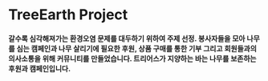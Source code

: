 # TreeEarth Project




#### 갈수록 심각해져가는 환경오염 문제를 대두하기 위하여 주제 선정. 봉사자들을 모아 나무를 심는 캠페인과 나무 살리기에 필요한 후원, 상품 구매를 통한 기부 그리고 회원들과의 의사소통을 위해 커뮤니티를 만들었습니다. 트리어스가 지양하는 바는 나무를 보존하는 후원과 캠페인입니다.





